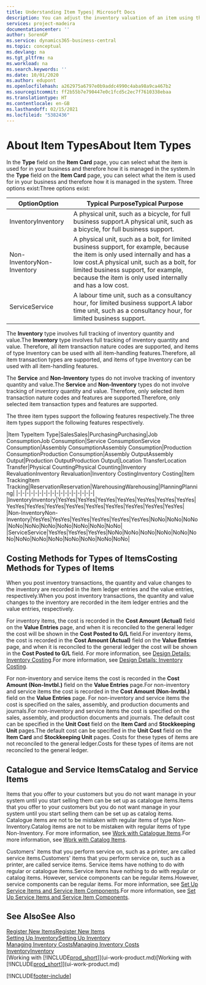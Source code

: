 ```yaml
---
title: Understanding Item Types| Microsoft Docs
description: You can adjust the inventory valuation of an item using the FIFO or Average costing methods, for example, when item costs change for reasons other than transactions.
services: project-madeira
documentationcenter: ''
author: SorenGP
ms.service: dynamics365-business-central
ms.topic: conceptual
ms.devlang: na
ms.tgt_pltfrm: na
ms.workload: na
ms.search.keywords: ''
ms.date: 10/01/2020
ms.author: edupont
ms.openlocfilehash: a262975a6797e0b9addc4990c4aba98a9ca467b2
ms.sourcegitcommit: ff2b55b7e790447e0c1fcd5c2ec7f7610338ebaa
ms.translationtype: HT
ms.contentlocale: en-GB
ms.lasthandoff: 02/15/2021
ms.locfileid: "5382436"
---
```

# <a name="about-item-types"></a><span data-ttu-id="fda12-103">About Item Types</span><span class="sxs-lookup"><span data-stu-id="fda12-103">About Item Types</span></span>
<span data-ttu-id="fda12-104">In the **Type** field on the **Item Card** page, you can select what the item is used for in your business and therefore how it is managed in the system.</span><span class="sxs-lookup"><span data-stu-id="fda12-104">In the **Type** field on the **Item Card** page, you can select what the item is used for in your business and therefore how it is managed in the system.</span></span> <span data-ttu-id="fda12-105">Three options exist:</span><span class="sxs-lookup"><span data-stu-id="fda12-105">Three options exist:</span></span>

|<span data-ttu-id="fda12-106">Option</span><span class="sxs-lookup"><span data-stu-id="fda12-106">Option</span></span>|<span data-ttu-id="fda12-107">Typical Purpose</span><span class="sxs-lookup"><span data-stu-id="fda12-107">Typical Purpose</span></span>|
|------|-----------|
|<span data-ttu-id="fda12-108">Inventory</span><span class="sxs-lookup"><span data-stu-id="fda12-108">Inventory</span></span>|<span data-ttu-id="fda12-109">A physical unit, such as a bicycle, for full business support.</span><span class="sxs-lookup"><span data-stu-id="fda12-109">A physical unit, such as a bicycle, for full business support.</span></span>|
|<span data-ttu-id="fda12-110">Non-Inventory</span><span class="sxs-lookup"><span data-stu-id="fda12-110">Non-Inventory</span></span>|<span data-ttu-id="fda12-111">A physical unit, such as a bolt, for limited business support, for example, because the item is only used internally and has a low cost.</span><span class="sxs-lookup"><span data-stu-id="fda12-111">A physical unit, such as a bolt, for limited business support, for example, because the item is only used internally and has a low cost.</span></span>|
|<span data-ttu-id="fda12-112">Service</span><span class="sxs-lookup"><span data-stu-id="fda12-112">Service</span></span>|<span data-ttu-id="fda12-113">A labour time unit, such as a consultancy hour, for limited business support.</span><span class="sxs-lookup"><span data-stu-id="fda12-113">A labor time unit, such as a consultancy hour, for limited business support.</span></span>|

<span data-ttu-id="fda12-114">The **Inventory** type involves full tracking of inventory quantity and value.</span><span class="sxs-lookup"><span data-stu-id="fda12-114">The **Inventory** type involves full tracking of inventory quantity and value.</span></span> <span data-ttu-id="fda12-115">Therefore, all item transaction nature codes are supported, and items of type Inventory can be used with all item-handling features.</span><span class="sxs-lookup"><span data-stu-id="fda12-115">Therefore, all item transaction types are supported, and items of type Inventory can be used with all item-handling features.</span></span>

<span data-ttu-id="fda12-116">The **Service** and **Non-Inventory** types do not involve tracking of inventory quantity and value.</span><span class="sxs-lookup"><span data-stu-id="fda12-116">The **Service** and **Non-Inventory** types do not involve tracking of inventory quantity and value.</span></span> <span data-ttu-id="fda12-117">Therefore, only selected item transaction nature codes and features are supported.</span><span class="sxs-lookup"><span data-stu-id="fda12-117">Therefore, only selected item transaction types and features are supported.</span></span>

<span data-ttu-id="fda12-118">The three item types support the following features respectively.</span><span class="sxs-lookup"><span data-stu-id="fda12-118">The three item types support the following features respectively.</span></span>

|<span data-ttu-id="fda12-119">Item Type</span><span class="sxs-lookup"><span data-stu-id="fda12-119">Item Type</span></span>|<span data-ttu-id="fda12-120">Sales</span><span class="sxs-lookup"><span data-stu-id="fda12-120">Sales</span></span>|<span data-ttu-id="fda12-121">Purchasing</span><span class="sxs-lookup"><span data-stu-id="fda12-121">Purchasing</span></span>|<span data-ttu-id="fda12-122">Job Consumption</span><span class="sxs-lookup"><span data-stu-id="fda12-122">Job Consumption</span></span>|<span data-ttu-id="fda12-123">Service Consumption</span><span class="sxs-lookup"><span data-stu-id="fda12-123">Service Consumption</span></span>|<span data-ttu-id="fda12-124">Assembly Consumption</span><span class="sxs-lookup"><span data-stu-id="fda12-124">Assembly Consumption</span></span>|<span data-ttu-id="fda12-125">Production Consumption</span><span class="sxs-lookup"><span data-stu-id="fda12-125">Production Consumption</span></span>|<span data-ttu-id="fda12-126">Assembly Output</span><span class="sxs-lookup"><span data-stu-id="fda12-126">Assembly Output</span></span>|<span data-ttu-id="fda12-127">Production Output</span><span class="sxs-lookup"><span data-stu-id="fda12-127">Production Output</span></span>|<span data-ttu-id="fda12-128">Location Transfer</span><span class="sxs-lookup"><span data-stu-id="fda12-128">Location Transfer</span></span>|<span data-ttu-id="fda12-129">Physical Counting</span><span class="sxs-lookup"><span data-stu-id="fda12-129">Physical Counting</span></span>|<span data-ttu-id="fda12-130">Inventory Revaluation</span><span class="sxs-lookup"><span data-stu-id="fda12-130">Inventory Revaluation</span></span>|<span data-ttu-id="fda12-131">Inventory Costing</span><span class="sxs-lookup"><span data-stu-id="fda12-131">Inventory Costing</span></span>|<span data-ttu-id="fda12-132">Item Tracking</span><span class="sxs-lookup"><span data-stu-id="fda12-132">Item Tracking</span></span>|<span data-ttu-id="fda12-133">Reservation</span><span class="sxs-lookup"><span data-stu-id="fda12-133">Reservation</span></span>|<span data-ttu-id="fda12-134">Warehousing</span><span class="sxs-lookup"><span data-stu-id="fda12-134">Warehousing</span></span>|<span data-ttu-id="fda12-135">Planning</span><span class="sxs-lookup"><span data-stu-id="fda12-135">Planning</span></span>|
|-|-|-|-|-|-|-|-|-|-|-|-|-|-|-|-|-|-|
|<span data-ttu-id="fda12-136">Inventory</span><span class="sxs-lookup"><span data-stu-id="fda12-136">Inventory</span></span>|<span data-ttu-id="fda12-137">Yes</span><span class="sxs-lookup"><span data-stu-id="fda12-137">Yes</span></span>|<span data-ttu-id="fda12-138">Yes</span><span class="sxs-lookup"><span data-stu-id="fda12-138">Yes</span></span>|<span data-ttu-id="fda12-139">Yes</span><span class="sxs-lookup"><span data-stu-id="fda12-139">Yes</span></span>|<span data-ttu-id="fda12-140">Yes</span><span class="sxs-lookup"><span data-stu-id="fda12-140">Yes</span></span>|<span data-ttu-id="fda12-141">Yes</span><span class="sxs-lookup"><span data-stu-id="fda12-141">Yes</span></span>|<span data-ttu-id="fda12-142">Yes</span><span class="sxs-lookup"><span data-stu-id="fda12-142">Yes</span></span>|<span data-ttu-id="fda12-143">Yes</span><span class="sxs-lookup"><span data-stu-id="fda12-143">Yes</span></span>|<span data-ttu-id="fda12-144">Yes</span><span class="sxs-lookup"><span data-stu-id="fda12-144">Yes</span></span>|<span data-ttu-id="fda12-145">Yes</span><span class="sxs-lookup"><span data-stu-id="fda12-145">Yes</span></span>|<span data-ttu-id="fda12-146">Yes</span><span class="sxs-lookup"><span data-stu-id="fda12-146">Yes</span></span>|<span data-ttu-id="fda12-147">Yes</span><span class="sxs-lookup"><span data-stu-id="fda12-147">Yes</span></span>|<span data-ttu-id="fda12-148">Yes</span><span class="sxs-lookup"><span data-stu-id="fda12-148">Yes</span></span>|<span data-ttu-id="fda12-149">Yes</span><span class="sxs-lookup"><span data-stu-id="fda12-149">Yes</span></span>|<span data-ttu-id="fda12-150">Yes</span><span class="sxs-lookup"><span data-stu-id="fda12-150">Yes</span></span>|<span data-ttu-id="fda12-151">Yes</span><span class="sxs-lookup"><span data-stu-id="fda12-151">Yes</span></span>|<span data-ttu-id="fda12-152">Yes</span><span class="sxs-lookup"><span data-stu-id="fda12-152">Yes</span></span>|
|<span data-ttu-id="fda12-153">Non-Inventory</span><span class="sxs-lookup"><span data-stu-id="fda12-153">Non-Inventory</span></span>|<span data-ttu-id="fda12-154">Yes</span><span class="sxs-lookup"><span data-stu-id="fda12-154">Yes</span></span>|<span data-ttu-id="fda12-155">Yes</span><span class="sxs-lookup"><span data-stu-id="fda12-155">Yes</span></span>|<span data-ttu-id="fda12-156">Yes</span><span class="sxs-lookup"><span data-stu-id="fda12-156">Yes</span></span>|<span data-ttu-id="fda12-157">Yes</span><span class="sxs-lookup"><span data-stu-id="fda12-157">Yes</span></span>|<span data-ttu-id="fda12-158">Yes</span><span class="sxs-lookup"><span data-stu-id="fda12-158">Yes</span></span>|<span data-ttu-id="fda12-159">Yes</span><span class="sxs-lookup"><span data-stu-id="fda12-159">Yes</span></span>|<span data-ttu-id="fda12-160">No</span><span class="sxs-lookup"><span data-stu-id="fda12-160">No</span></span>|<span data-ttu-id="fda12-161">No</span><span class="sxs-lookup"><span data-stu-id="fda12-161">No</span></span>|<span data-ttu-id="fda12-162">No</span><span class="sxs-lookup"><span data-stu-id="fda12-162">No</span></span>|<span data-ttu-id="fda12-163">No</span><span class="sxs-lookup"><span data-stu-id="fda12-163">No</span></span>|<span data-ttu-id="fda12-164">No</span><span class="sxs-lookup"><span data-stu-id="fda12-164">No</span></span>|<span data-ttu-id="fda12-165">No</span><span class="sxs-lookup"><span data-stu-id="fda12-165">No</span></span>|<span data-ttu-id="fda12-166">No</span><span class="sxs-lookup"><span data-stu-id="fda12-166">No</span></span>|<span data-ttu-id="fda12-167">No</span><span class="sxs-lookup"><span data-stu-id="fda12-167">No</span></span>|<span data-ttu-id="fda12-168">No</span><span class="sxs-lookup"><span data-stu-id="fda12-168">No</span></span>|<span data-ttu-id="fda12-169">No</span><span class="sxs-lookup"><span data-stu-id="fda12-169">No</span></span>|
|<span data-ttu-id="fda12-170">Service</span><span class="sxs-lookup"><span data-stu-id="fda12-170">Service</span></span>|<span data-ttu-id="fda12-171">Yes</span><span class="sxs-lookup"><span data-stu-id="fda12-171">Yes</span></span>|<span data-ttu-id="fda12-172">Yes</span><span class="sxs-lookup"><span data-stu-id="fda12-172">Yes</span></span>|<span data-ttu-id="fda12-173">Yes</span><span class="sxs-lookup"><span data-stu-id="fda12-173">Yes</span></span>|<span data-ttu-id="fda12-174">No</span><span class="sxs-lookup"><span data-stu-id="fda12-174">No</span></span>|<span data-ttu-id="fda12-175">No</span><span class="sxs-lookup"><span data-stu-id="fda12-175">No</span></span>|<span data-ttu-id="fda12-176">No</span><span class="sxs-lookup"><span data-stu-id="fda12-176">No</span></span>|<span data-ttu-id="fda12-177">No</span><span class="sxs-lookup"><span data-stu-id="fda12-177">No</span></span>|<span data-ttu-id="fda12-178">No</span><span class="sxs-lookup"><span data-stu-id="fda12-178">No</span></span>|<span data-ttu-id="fda12-179">No</span><span class="sxs-lookup"><span data-stu-id="fda12-179">No</span></span>|<span data-ttu-id="fda12-180">No</span><span class="sxs-lookup"><span data-stu-id="fda12-180">No</span></span>|<span data-ttu-id="fda12-181">No</span><span class="sxs-lookup"><span data-stu-id="fda12-181">No</span></span>|<span data-ttu-id="fda12-182">No</span><span class="sxs-lookup"><span data-stu-id="fda12-182">No</span></span>|<span data-ttu-id="fda12-183">No</span><span class="sxs-lookup"><span data-stu-id="fda12-183">No</span></span>|<span data-ttu-id="fda12-184">No</span><span class="sxs-lookup"><span data-stu-id="fda12-184">No</span></span>|<span data-ttu-id="fda12-185">No</span><span class="sxs-lookup"><span data-stu-id="fda12-185">No</span></span>|<span data-ttu-id="fda12-186">No</span><span class="sxs-lookup"><span data-stu-id="fda12-186">No</span></span>|

## <a name="costing-methods-for-types-of-items"></a><span data-ttu-id="fda12-187">Costing Methods for Types of Items</span><span class="sxs-lookup"><span data-stu-id="fda12-187">Costing Methods for Types of Items</span></span>
<span data-ttu-id="fda12-188">When you post inventory transactions, the quantity and value changes to the inventory are recorded in the item ledger entries and the value entries, respectively.</span><span class="sxs-lookup"><span data-stu-id="fda12-188">When you post inventory transactions, the quantity and value changes to the inventory are recorded in the item ledger entries and the value entries, respectively.</span></span> 

<span data-ttu-id="fda12-189">For inventory items, the cost is recorded in the **Cost Amount (Actual)** field on the **Value Entries** page, and when it is reconciled to the general ledger the cost will be shown in the **Cost Posted to G/L** field.</span><span class="sxs-lookup"><span data-stu-id="fda12-189">For inventory items, the cost is recorded in the **Cost Amount (Actual)** field on the **Value Entries** page, and when it is reconciled to the general ledger the cost will be shown in the **Cost Posted to G/L** field.</span></span> <span data-ttu-id="fda12-190">For more information, see [Design Details: Inventory Costing](design-details-inventory-costing.md).</span><span class="sxs-lookup"><span data-stu-id="fda12-190">For more information, see [Design Details: Inventory Costing](design-details-inventory-costing.md).</span></span>

<span data-ttu-id="fda12-191">For non-inventory and service items the cost is recorded in the **Cost Amount (Non-Invtbl.)** field on the **Value Entries** page.</span><span class="sxs-lookup"><span data-stu-id="fda12-191">For non-inventory and service items the cost is recorded in the **Cost Amount (Non-Invtbl.)** field on the **Value Entries** page.</span></span> <span data-ttu-id="fda12-192">For non-inventory and service items the cost is specified on the sales, assembly, and production documents and journals.</span><span class="sxs-lookup"><span data-stu-id="fda12-192">For non-inventory and service items the cost is specified on the sales, assembly, and production documents and journals.</span></span> <span data-ttu-id="fda12-193">The default cost can be specified in the **Unit Cost** field on the **Item Card** and **Stockkeeping Unit** pages.</span><span class="sxs-lookup"><span data-stu-id="fda12-193">The default cost can be specified in the **Unit Cost** field on the **Item Card** and **Stockkeeping Unit** pages.</span></span> <span data-ttu-id="fda12-194">Costs for these types of items are not reconciled to the general ledger.</span><span class="sxs-lookup"><span data-stu-id="fda12-194">Costs for these types of items are not reconciled to the general ledger.</span></span> 

## <a name="catalog-and-service-items"></a><span data-ttu-id="fda12-195">Catalogue and Service Items</span><span class="sxs-lookup"><span data-stu-id="fda12-195">Catalog and Service Items</span></span>
<span data-ttu-id="fda12-196">Items that you offer to your customers but you do not want manage in your system until you start selling them can be set up as catalogue items.</span><span class="sxs-lookup"><span data-stu-id="fda12-196">Items that you offer to your customers but you do not want manage in your system until you start selling them can be set up as catalog items.</span></span> <span data-ttu-id="fda12-197">Catalogue items are not to be mistaken with regular items of type Non-Inventory.</span><span class="sxs-lookup"><span data-stu-id="fda12-197">Catalog items are not to be mistaken with regular items of type Non-Inventory.</span></span> <span data-ttu-id="fda12-198">For more information, see [Work with Catalogue Items](inventory-how-work-nonstock-items.md).</span><span class="sxs-lookup"><span data-stu-id="fda12-198">For more information, see [Work with Catalog Items](inventory-how-work-nonstock-items.md).</span></span>

<span data-ttu-id="fda12-199">Customers' items that you perform service on, such as a printer, are called service items.</span><span class="sxs-lookup"><span data-stu-id="fda12-199">Customers' items that you perform service on, such as a printer, are called service items.</span></span> <span data-ttu-id="fda12-200">Service items have nothing to do with regular or catalogue items.</span><span class="sxs-lookup"><span data-stu-id="fda12-200">Service items have nothing to do with regular or catalog items.</span></span> <span data-ttu-id="fda12-201">However, service components can be regular items.</span><span class="sxs-lookup"><span data-stu-id="fda12-201">However, service components can be regular items.</span></span> <span data-ttu-id="fda12-202">For more information, see [Set Up Service Items and Service Item Components](service-how-setup-service-items.md).</span><span class="sxs-lookup"><span data-stu-id="fda12-202">For more information, see [Set Up Service Items and Service Item Components](service-how-setup-service-items.md).</span></span>

## <a name="see-also"></a><span data-ttu-id="fda12-203">See Also</span><span class="sxs-lookup"><span data-stu-id="fda12-203">See Also</span></span>
[<span data-ttu-id="fda12-204">Register New Items</span><span class="sxs-lookup"><span data-stu-id="fda12-204">Register New Items</span></span>](inventory-how-register-new-items.md)  
[<span data-ttu-id="fda12-205">Setting Up Inventory</span><span class="sxs-lookup"><span data-stu-id="fda12-205">Setting Up Inventory</span></span>](inventory-setup-inventory.md)  
[<span data-ttu-id="fda12-206">Managing Inventory Costs</span><span class="sxs-lookup"><span data-stu-id="fda12-206">Managing Inventory Costs</span></span>](finance-manage-inventory-costs.md)  
[<span data-ttu-id="fda12-207">Inventory</span><span class="sxs-lookup"><span data-stu-id="fda12-207">Inventory</span></span>](inventory-manage-inventory.md)  
<span data-ttu-id="fda12-208">[Working with [!INCLUDE[prod_short](includes/prod_short.md)]](ui-work-product.md)</span><span class="sxs-lookup"><span data-stu-id="fda12-208">[Working with [!INCLUDE[prod_short](includes/prod_short.md)]](ui-work-product.md)</span></span>


[!INCLUDE[footer-include](includes/footer-banner.md)]